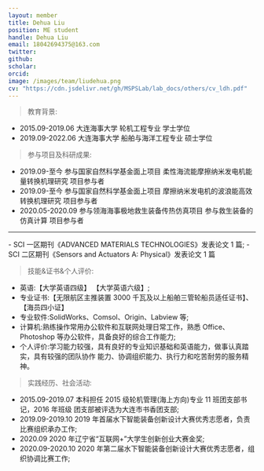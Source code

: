 ```yaml
---
layout: member
title: Dehua Liu
position: ME student
handle: Dehua Liu
email: 18042694375@163.com
twitter: 
github: 
scholar:
orcid: 
image: /images/team/liudehua.png
cv: "https://cdn.jsdelivr.net/gh/MSPSLab/lab_docs/others/cv_ldh.pdf"
---
```


> 教育背景:

- 2015.09-2019.06 大连海事大学 轮机工程专业 学士学位
- 2019.09-2022.06 大连海事大学 船舶与海洋工程专业 硕士学位

> 参与项目及科研成果:

- 2019.09-至今 参与国家自然科学基金面上项目 柔性海流能摩擦纳米发电机能量转换机理研究 项目参与者
- 2019.09-至今 参与国家自然科学基金面上项目 摩擦纳米发电机的波浪能高效转换机理研究 项目参与者
- 2020.05-2020.09 参与领海海事极地救生装备传热仿真项目 参与救生装备的仿真计算 项目参与者 
<hr>
- SCI 一区期刊《ADVANCED MATERIALS TECHNOLOGIES》发表论文 1 篇;
- SCI 二区期刊《Sensors and Actuators A: Physical》发表论文 1 篇

> 技能&证书&个人评价:

- 英语:【大学英语四级】 【大学英语六级】;
- 专业证书:【无限航区主推装置 3000 千瓦及以上船舶三管轮船员适任证书】、【海员四小证】 
- 专业软件:SolidWorks、Comsol、Origin、Labview 等;
- 计算机:熟练操作常用办公软件和互联网处理日常工作，熟悉 Office、Photoshop 等办公软件，具备良好的综合工作能力; 
- 个人评价:学习能力较强，具有良好的专业知识基础和英语能力，做事认真踏实，具有较强的团队协作 能力、协调组织能力、执行力和吃苦耐劳的服务精神。

> 实践经历、社会活动:

- 2015.09-2019.07 本科担任 2015 级轮机管理(海上方向)专业 11 班团支部书记，2016 年班级 团支部被评选为大连市书香团支部;
- 2019.09-2019.10 2019 年首届水下智能装备创新设计大赛优秀志愿者，负责比赛组织承办工作;
- 2020.09 2020 年辽宁省“互联网+”大学生创新创业大赛金奖;
- 2020.09-2020.10 2020 年第二届水下智能装备创新设计大赛优秀志愿者，组织协调比赛工作;
